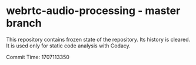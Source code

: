 # webrtc-audio-processing - master branch

This repository contains frozen state of the repository.
Its history is cleared. It is used only for static code
analysis with Codacy.

Commit Time: 1707113350